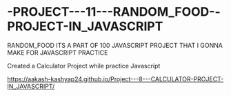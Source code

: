 # -PROJECT---11---RANDOM_FOOD--PROJECT-IN_JAVASCRIPT
RANDOM_FOOD
ITS A PART OF 100 JAVASCRIPT PROJECT THAT I GONNA MAKE FOR JAVASCRIPT PRACTICE

Created a Calculator Project while practice Javascript

https://aakash-kashyap24.github.io/Project---8---CALCULATOR-PROJECT-IN_JAVASCRIPT/
